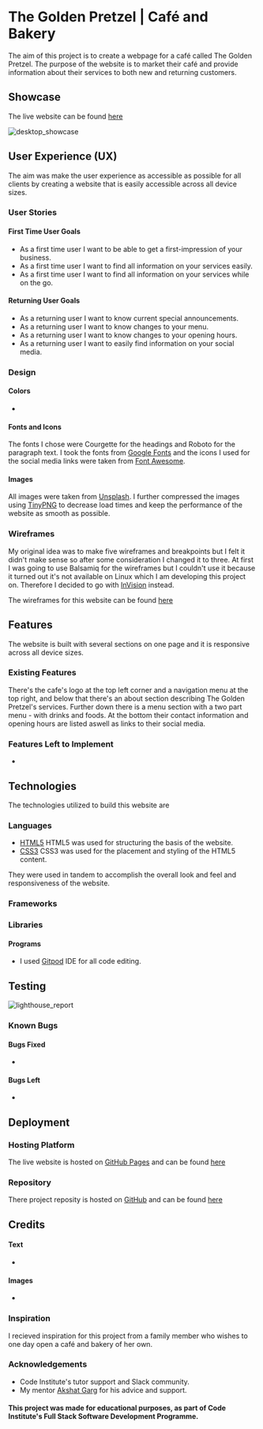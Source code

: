 # The Golden Pretzel | Café and Bakery

The aim of this project is to create a webpage for a café called The Golden Pretzel. The purpose of the website is to market
their café and provide information about their services to both new and returning customers.

## Showcase
The live website can be found [here](https://tetrapak-dev.github.io/milestone-project-1/)

![desktop_showcase](https://github.com/tetrapak-dev/milestone-project-1/blob/master/assets/images/showcase_laptop.png)

## User Experience (UX)
The aim was make the user experience as accessible as possible for all clients by creating a website that is easily accessible across all device sizes.

### User Stories

#### First Time User Goals
- As a first time user I want to be able to get a first-impression of your business.
- As a first time user I want to find all information on your services easily.
- As a first time user I want to find all information on your services while on the go.
    
#### Returning User Goals
- As a returning user I want to know current special announcements.
- As a returning user I want to know changes to your menu.
- As a returning user I want to know changes to your opening hours.
- As a returning user I want to easily find information on your social media.

### Design

#### Colors
-

#### Fonts and Icons
The fonts I chose were Courgette for the headings and Roboto for the paragraph text.
I took the fonts from [Google Fonts](https://fonts.google.com/) and the icons I used for the social media links were taken from [Font Awesome](https://fontawesome.com/start).

#### Images
All images were taken from [Unsplash](unsplash.com/). 
I further compressed the images using [TinyPNG](https://tinypng.com/) to decrease load times and keep the performance of the website as smooth as possible.

### Wireframes
My original idea was to make five wireframes and breakpoints but I felt it didn't make sense so after some consideration I changed it to three. At first I was going to use Balsamiq for the wireframes but I couldn't use it because it turned out it's not available on Linux which I am developing this project on. Therefore I decided to go with [InVision](https://www.invisionapp.com/) instead.

The wireframes for this website can be found [here](https://dennischmielewski323696.invisionapp.com/freehand/The-Golden-Pretzel-XozP370FD)

## Features
The website is built with several sections on one page and it is responsive across all device sizes.

### Existing Features
There's the cafe's logo at the top left corner and a navigation menu at the top right, and below that there's an about section describing The Golden Pretzel's services. Further down there is a menu section with a two part menu - with drinks and foods. At the bottom their contact information and opening hours are listed aswell as links to their social media.

### Features Left to Implement
-

## Technologies
The technologies utilized to build this website are

### Languages 
- [HTML5](https://en.wikipedia.org/wiki/HTML5) HTML5 was used for structuring the basis of the website. 
- [CSS3](https://en.wikipedia.org/wiki/CSS#CSS_3) CSS3 was used for the placement and styling of the HTML5 content. 

They were used in tandem to accomplish the overall look and feel and responsiveness of the website. 

### Frameworks

### Libraries 

#### Programs
- I used [Gitpod](https://www.gitpod.io/) IDE for all code editing.

## Testing
![lighthouse_report](https://github.com/tetrapak-dev/milestone-project-1/blob/master/assets/images/Screenshot_2021-04-07%20Lighthouse%20Report%20Viewer.png)
### Known Bugs

#### Bugs Fixed
-

#### Bugs Left
-

## Deployment

### Hosting Platform
The live website is hosted on [GitHub Pages](https://pages.github.com/) and can be found [here](https://tetrapak-dev.github.io/milestone-project-1/)

### Repository
There project reposity is hosted on [GitHub](https://github.com/) and can be found [here](https://github.com/tetrapak-dev/milestone-project-1)

## Credits

#### Text
-

#### Images
-

### Inspiration
I recieved inspiration for this project from a family member who wishes to one day open a café and bakery of her own.

### Acknowledgements
- Code Institute's tutor support and Slack community.
- My mentor [Akshat Garg](https://github.com/akshatnitd) for his advice and support.

#### This project was made for educational purposes, as part of Code Institute's Full Stack Software Development Programme.